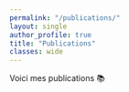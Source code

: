 ```yaml
---
permalink: "/publications/"
layout: single
author_profile: true
title: "Publications"
classes: wide
---
```


Voici mes publications 📚